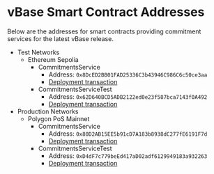 # vBase Smart Contract Addresses

Below are the addresses for smart contracts providing commitment services
for the latest vBase release.

* Test Networks
  * Ethereum Sepolia
    * CommitmentsService
      * Address: `0x8DcED2BB01FAD25336C3b43946C986C6c50ce3aa`
      * [Deployment transaction](https://sepolia.etherscan.io/tx/0xf055bebb4b21a04cc076671ecaf455c45fc201e3508deacdae2899c260132957)
    * CommitmentsServiceTest
      * Address: `0x62D640BCD5ADB2122ed0e23f587bca7143f0A492`
      * [Deployment transaction](https://sepolia.etherscan.io/tx/0x2e1ba67bb65a609e3d555102161d7fc833b8ed4ff490c6c6082e310e88c3fba6)
* Production Networks
  * Polygon PoS Mainnet
    * CommitmentsService
      * Address: `0x80D2AB15EE5b91cD7A183b8938dC277fE6191F7d`
      * [Deployment transaction](https://polygonscan.com/tx/0xb60915c7a8da9a277d09e7f9807ba70d75f203040135faa6f77d555c12918b84)
    * CommitmentsServiceTest 
      * Address: `0xD4dF7c779beEd417aD02adf6129949183a932263`
      * [Deployment transaction](https://polygonscan.com/tx/0xf57bcde72d657e14412d5bf9214e4195b8721546f356820ed148f08e29bd9a97)
